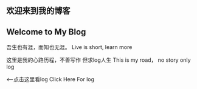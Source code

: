 ## 欢迎来到我的博客
## Welcome to My Blog

吾生也有涯，而知也无涯。
Live is short, learn more

这里是我的心路历程，不善写作 但求log人生
This is my road， no story only log

<--点击这里看log Click Here For log
